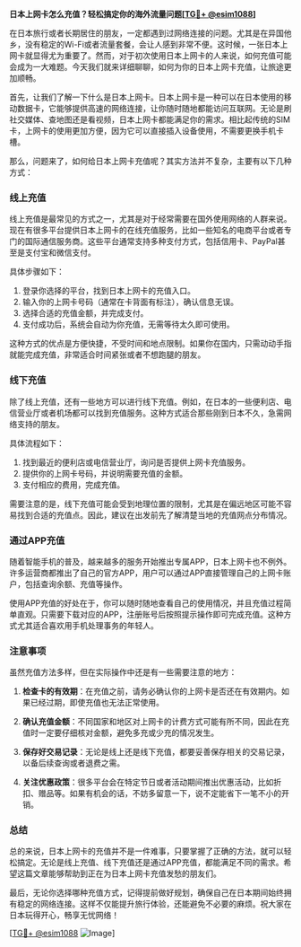 **日本上网卡怎么充值？轻松搞定你的海外流量问题[[TG💪+ @esim1088](https://t.me/s/esim1088)]**

在日本旅行或者长期居住的朋友，一定都遇到过网络连接的问题。尤其是在异国他乡，没有稳定的Wi-Fi或者流量套餐，会让人感到非常不便。这时候，一张日本上网卡就显得尤为重要了。然而，对于初次使用日本上网卡的人来说，如何充值可能会成为一大难题。今天我们就来详细聊聊，如何为你的日本上网卡充值，让旅途更加顺畅。

首先，让我们了解一下什么是日本上网卡。日本上网卡是一种可以在日本使用的移动数据卡，它能够提供高速的网络连接，让你随时随地都能访问互联网。无论是刷社交媒体、查地图还是看视频，日本上网卡都能满足你的需求。相比起传统的SIM卡，上网卡的使用更加方便，因为它可以直接插入设备使用，不需要更换手机卡槽。

那么，问题来了，如何给日本上网卡充值呢？其实方法并不复杂，主要有以下几种方式：

### **线上充值**

线上充值是最常见的方式之一，尤其是对于经常需要在国外使用网络的人群来说。现在有很多平台提供日本上网卡的在线充值服务，比如一些知名的电商平台或者专门的国际通信服务商。这些平台通常支持多种支付方式，包括信用卡、PayPal甚至是支付宝和微信支付。

具体步骤如下：
1. 登录你选择的平台，找到日本上网卡的充值入口。
2. 输入你的上网卡号码（通常在卡背面有标注），确认信息无误。
3. 选择合适的充值金额，并完成支付。
4. 支付成功后，系统会自动为你充值，无需等待太久即可使用。

这种方式的优点是方便快捷，不受时间和地点限制。如果你在国内，只需动动手指就能完成充值，非常适合时间紧张或者不想跑腿的朋友。

### **线下充值**

除了线上充值，还有一些地方可以进行线下充值。例如，在日本的一些便利店、电信营业厅或者机场都可以找到充值服务。这种方式适合那些刚到日本不久，急需网络支持的朋友。

具体流程如下：
1. 找到最近的便利店或电信营业厅，询问是否提供上网卡充值服务。
2. 提供你的上网卡号码，并说明需要充值的金额。
3. 支付相应的费用，完成充值。

需要注意的是，线下充值可能会受到地理位置的限制，尤其是在偏远地区可能不容易找到合适的充值点。因此，建议在出发前先了解清楚当地的充值网点分布情况。

### **通过APP充值**

随着智能手机的普及，越来越多的服务开始推出专属APP，日本上网卡也不例外。许多运营商都推出了自己的官方APP，用户可以通过APP直接管理自己的上网卡账户，包括查询余额、充值等操作。

使用APP充值的好处在于，你可以随时随地查看自己的使用情况，并且充值过程简单直观。只需要下载对应的APP，注册账号后按照提示操作即可完成充值。这种方式尤其适合喜欢用手机处理事务的年轻人。

### **注意事项**

虽然充值方法多样，但在实际操作中还是有一些需要注意的地方：

1. **检查卡的有效期**：在充值之前，请务必确认你的上网卡是否还在有效期内。如果已经过期，即使充值也无法正常使用。

2. **确认充值金额**：不同国家和地区对上网卡的计费方式可能有所不同，因此在充值时一定要仔细核对金额，避免多充或少充的情况发生。

3. **保存好交易记录**：无论是线上还是线下充值，都要妥善保存相关的交易记录，以备后续查询或者退费之需。

4. **关注优惠政策**：很多平台会在特定节日或者活动期间推出优惠活动，比如折扣、赠品等。如果有机会的话，不妨多留意一下，说不定能省下一笔不小的开销。

### **总结**

总的来说，日本上网卡的充值并不是一件难事，只要掌握了正确的方法，就可以轻松搞定。无论是线上充值、线下充值还是通过APP充值，都能满足不同的需求。希望这篇文章能够帮助到正在为日本上网卡充值发愁的朋友们。

最后，无论你选择哪种充值方式，记得提前做好规划，确保自己在日本期间始终拥有稳定的网络连接。这样不仅能提升旅行体验，还能避免不必要的麻烦。祝大家在日本玩得开心，畅享无忧网络！

[[TG💪+ @esim1088](https://t.me/s/esim1088) ![Image](https://i.postimg.cc/4NQfJmqS/Snipaste-2025-05-13-00-14-12.png)]